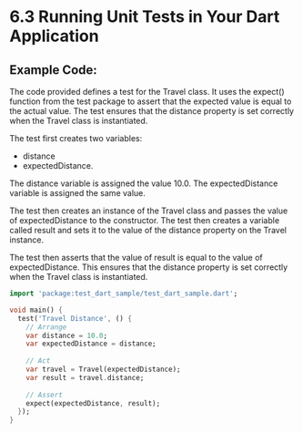 # 6.3 Running Unit Tests in Your Dart Application 

## Example Code:

The code provided defines a test for the Travel class. 
It uses the expect() function from the test package to assert that the expected value is equal to the actual value.
The test ensures that the distance property is set correctly when the Travel class is instantiated.

The test first creates two variables: 
* distance 
* expectedDistance. 

The distance variable is assigned the value 10.0. 
The expectedDistance variable is assigned the same value.

The test then creates an instance of the Travel class and passes the value of expectedDistance to the constructor. 
The test then creates a variable called result and sets it to the value of the distance property on the Travel instance.

The test then asserts that the value of result is equal to the value of expectedDistance. 
This ensures that the distance property is set correctly when the Travel class is instantiated.


```dart
import 'package:test_dart_sample/test_dart_sample.dart';

void main() {
  test('Travel Distance', () {
    // Arrange
    var distance = 10.0;
    var expectedDistance = distance;
    
    // Act
    var travel = Travel(expectedDistance);
    var result = travel.distance;
    
    // Assert
    expect(expectedDistance, result);
  });
}
```
